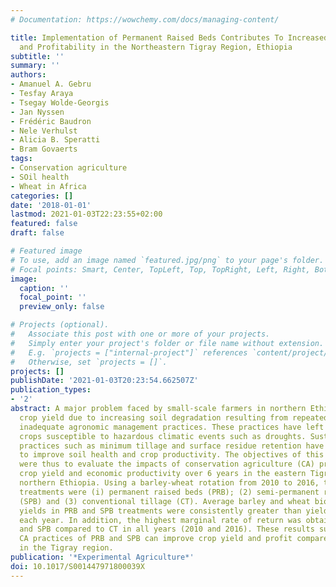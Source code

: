 ```yaml
---
# Documentation: https://wowchemy.com/docs/managing-content/

title: Implementation of Permanent Raised Beds Contributes To Increased Crop Yield
  and Profitability in the Northeastern Tigray Region, Ethiopia
subtitle: ''
summary: ''
authors:
- Amanuel A. Gebru
- Tesfay Araya
- Tsegay Wolde-Georgis
- Jan Nyssen
- Frédéric Baudron
- Nele Verhulst
- Alicia B. Speratti
- Bram Govaerts
tags:
- Conservation agriculture
- SOil health
- Wheat in Africa
categories: []
date: '2018-01-01'
lastmod: 2021-01-03T22:23:55+02:00
featured: false
draft: false

# Featured image
# To use, add an image named `featured.jpg/png` to your page's folder.
# Focal points: Smart, Center, TopLeft, Top, TopRight, Left, Right, BottomLeft, Bottom, BottomRight.
image:
  caption: ''
  focal_point: ''
  preview_only: false

# Projects (optional).
#   Associate this post with one or more of your projects.
#   Simply enter your project's folder or file name without extension.
#   E.g. `projects = ["internal-project"]` references `content/project/deep-learning/index.md`.
#   Otherwise, set `projects = []`.
projects: []
publishDate: '2021-01-03T20:23:54.662507Z'
publication_types:
- '2'
abstract: A major problem faced by small-scale farmers in northern Ethiopia is reduced
  crop yield due to increasing soil degradation resulting from repeated tillage and
  inadequate agronomic management practices. These practices have left soils and rainfed
  crops susceptible to hazardous climatic events such as droughts. Sustainable farm
  practices such as minimum tillage and surface residue retention have been shown
  to improve soil health and crop productivity. The objectives of this field study
  were thus to evaluate the impacts of conservation agriculture (CA) practices on
  crop yield and economic productivity over 6 years in the eastern Tigray region of
  northern Ethiopia. Using a barley-wheat rotation from 2010 to 2016, the applied
  treatments were (i) permanent raised beds (PRB); (2) semi-permanent raised beds
  (SPB) and (3) conventional tillage (CT). Average barley and wheat biomass and grain
  yields in PRB and SPB treatments were consistently greater than yields under CT
  each year. In addition, the highest marginal rate of return was obtained in PRB
  and SPB compared to CT in all years (2010 and 2016). These results suggest that the
  CA practices of PRB and SPB can improve crop yield and profit compared to CT practices
  in the Tigray region.
publication: '*Experimental Agriculture*'
doi: 10.1017/S001447971800039X
---
```

